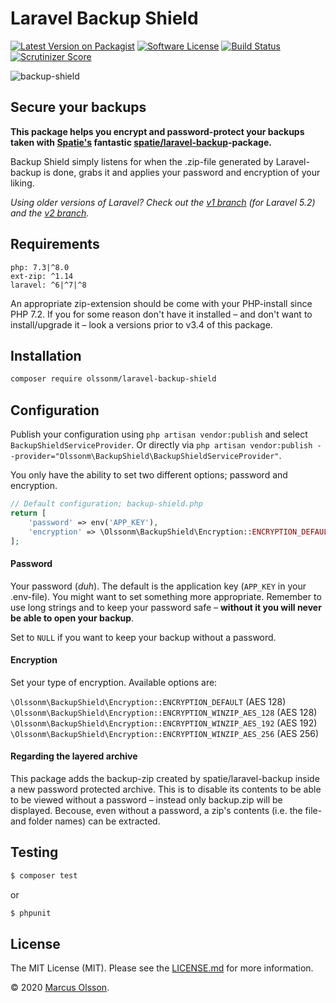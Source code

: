 # Laravel Backup Shield

[![Latest Version on Packagist][ico-version]][link-packagist]
[![Software License][ico-license]](LICENSE.md)
[![Build Status][ico-build]][link-build]
[![Scrutinizer Score][ico-scrutinizer]][link-scrutinizer]

![backup-shield](https://user-images.githubusercontent.com/907114/40585078-b42b31ba-61ac-11e8-9db6-b5497e156f5a.png)

## Secure your backups

**This package helps you encrypt and password-protect your backups taken with [Spatie's](https://github.com/spatie) fantastic [spatie/laravel-backup](https://github.com/spatie/laravel-backup)-package.**

Backup Shield simply listens for when the .zip-file generated by Laravel-backup is done, grabs it and applies your password and encryption of your liking.

*Using older versions of Laravel? Check out the [v1 branch](https://github.com/olssonm/laravel-backup-shield/tree/v1) (for Laravel 5.2) and the [v2 branch](https://github.com/olssonm/laravel-backup-shield/tree/v2).*

## Requirements

`php: 7.3|^8.0`  
`ext-zip: ^1.14`  
`laravel: ^6|^7|^8`

An appropriate zip-extension should be come with your PHP-install since PHP 7.2. If you for some reason don't have it installed – and don't want to install/upgrade it – look a versions prior to v3.4 of this package.

## Installation

```bash
composer require olssonm/laravel-backup-shield
```

## Configuration

Publish your configuration using `php artisan vendor:publish` and select `BackupShieldServiceProvider`. Or directly via ```php artisan vendor:publish --provider="Olssonm\BackupShield\BackupShieldServiceProvider"```.

You only have the ability to set two different options; password and encryption.

```php
// Default configuration; backup-shield.php
return [
    'password' => env('APP_KEY'),
    'encryption' => \Olssonm\BackupShield\Encryption::ENCRYPTION_DEFAULT
];
```

#### Password

Your password (*duh*). The default is the application key (`APP_KEY` in your .env-file). You might want to set something more appropriate. Remember to use long strings and to keep your password safe – **without it you will never be able to open your backup**.

Set to `NULL` if you want to keep your backup without a password.

#### Encryption

Set your type of encryption. Available options are:

`\Olssonm\BackupShield\Encryption::ENCRYPTION_DEFAULT` (AES 128)  
`\Olssonm\BackupShield\Encryption::ENCRYPTION_WINZIP_AES_128` (AES 128)  
`\Olssonm\BackupShield\Encryption::ENCRYPTION_WINZIP_AES_192` (AES 192)  
`\Olssonm\BackupShield\Encryption::ENCRYPTION_WINZIP_AES_256` (AES 256)  

#### Regarding the layered archive

This package adds the backup-zip created by spatie/laravel-backup inside a new password protected archive. This is to disable its contents to be able to be viewed without a password – instead only backup.zip will be displayed. Becouse, even without a password, a zip's contents (i.e. the file- and folder names) can be extracted.

## Testing

``` bash
$ composer test
```

or

``` bash
$ phpunit
```

## License

The MIT License (MIT). Please see the [LICENSE.md](LICENSE.md) for more information.

© 2020 [Marcus Olsson](https://marcusolsson.me).

[ico-version]: https://img.shields.io/packagist/v/olssonm/laravel-backup-shield.svg?style=flat-square
[ico-license]: https://img.shields.io/badge/license-MIT-brightgreen.svg?style=flat-square
[ico-build]: https://img.shields.io/github/workflow/status/olssonm/laravel-backup-shield/Run%20tests.svg?style=flat-square&label=tests
[ico-downloads]: https://img.shields.io/packagist/dt/olssonm/laravel-backup-shield.svg?style=flat-square
[ico-scrutinizer]: https://img.shields.io/scrutinizer/g/olssonm/laravel-backup-shield.svg?style=flat-square
[link-packagist]: https://packagist.org/packages/olssonm/laravel-backup-shield
[link-build]: https://github.com/olssonm/laravel-backup-shield/actions?query=workflow%3A%22Run+tests%22
[link-scrutinizer]: https://scrutinizer-ci.com/g/olssonm/laravel-backup-shield

